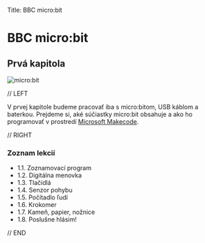 Title:   BBC micro:bit

# BBC micro:bit
## Prvá kapitola

![micro:bit](images/project-arrow.JPG)

// LEFT

V prvej kapitole budeme pracovať iba s micro:bitom, USB káblom a baterkou. Prejdeme si, aké súčiastky micro:bit obsahuje a ako ho programovať v prostredí [Microsoft Makecode](https://makecode.microbit.org/).


// RIGHT

### Zoznam lekcií

* 1.1. Zoznamovací program
* 1.2. Digitálna menovka
* 1.3. Tlačidlá
* 1.4. Senzor pohybu
* 1.5. Počítadlo ľudí
* 1.6. Krokomer
* 1.7. Kameň, papier, nožnice
* 1.8. Poslušne hlásim! 

// END